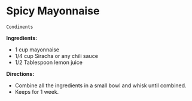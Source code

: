 # Spicy Mayonnaise

`Condiments`

**Ingredients:**

- 1 cup mayonnaise 
- 1/4 cup Siracha or any chili sauce
- 1/2 Tablespoon lemon juice

**Directions:**

- Combine all the ingredients in a small bowl and whisk until combined.
- Keeps for 1 week.

